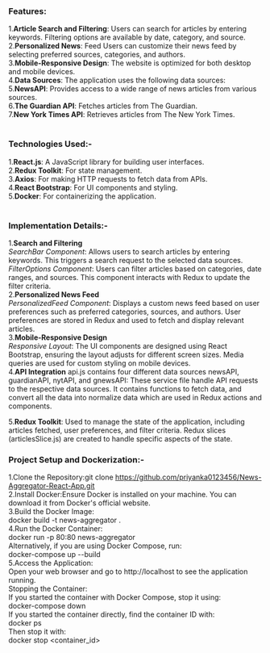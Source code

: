 ### Features: <br>
1.**Article Search and Filtering**: Users can search for articles by entering keywords. Filtering options are available by date, category, and source.<br>
2.**Personalized News**: Feed Users can customize their news feed by selecting preferred sources, categories, and authors.<br>
3.**Mobile-Responsive Design**: The website is optimized for both desktop and mobile devices.<br>
4.**Data Sources**: The application uses the following data sources:<br>
5.**NewsAPI**: Provides access to a wide range of news articles from various sources.<br>
6.**The Guardian API**: Fetches articles from The Guardian.<br>
7.**New York Times API**: Retrieves articles from The New York Times.<br>
<br>
### Technologies Used:-<br>
1.**React.js**: A JavaScript library for building user interfaces.<br>
2.**Redux Toolkit**: For state management.<br>
3.**Axios**: For making HTTP requests to fetch data from APIs.<br>
4.**React Bootstrap**: For UI components and styling.<br>
5.**Docker**: For containerizing the application.<br>
<br>
### Implementation Details:-<br>
1.**Search and Filtering**<br>
*SearchBar Component*: Allows users to search articles by entering keywords. This triggers a search request to the selected data sources.<br>
*FilterOptions Component*: Users can filter articles based on categories, date ranges, and sources. This component interacts with Redux to update the filter criteria.<br>
2.**Personalized News Feed**<br>
*PersonalizedFeed Component*: Displays a custom news feed based on user preferences such as preferred categories, sources, and authors. User preferences are stored in Redux and used to fetch and display relevant articles.<br>
3.**Mobile-Responsive Design**<br>
*Responsive Layout*: The UI components are designed using React Bootstrap, ensuring the layout adjusts for different screen sizes. Media queries are used for custom styling on mobile devices.<br>
4.**API Integration**
api.js contains four different data sources newsAPI, guardianAPI, nytAPI, and gnewsAPI: These service file handle API requests to the respective data sources. It contains functions to fetch data, and convert all the data into normalize data which are used in Redux actions and components.<br>

5.**Redux Toolkit**: Used to manage the state of the application, including articles fetched, user preferences, and filter criteria. Redux slices (articlesSlice.js) are created to handle specific aspects of the state.
<br>
### Project Setup and Dockerization:-<br>
1.Clone the Repository:git clone https://github.com/priyanka0123456/News-Aggregator-React-App.git<br>
2.Install Docker:Ensure Docker is installed on your machine. You can download it from Docker's official website.<br>
3.Build the Docker Image:<br>
docker build -t news-aggregator .<br>
4.Run the Docker Container:<br>
docker run -p 80:80 news-aggregator<br>
Alternatively, if you are using Docker Compose, run:<br>
docker-compose up --build<br>
5.Access the Application:<br>
Open your web browser and go to http://localhost to see the application running.<br>
Stopping the Container:<br>
If you started the container with Docker Compose, stop it using:<br>
docker-compose down<br>
If you started the container directly, find the container ID with:<br>
docker ps<br>
Then stop it with:<br>
docker stop <container_id><br>

